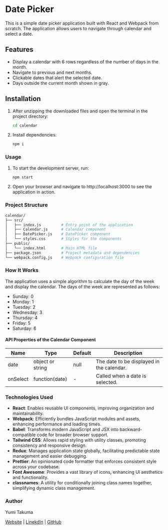 # Date Picker

This is a simple date picker application built with React and Webpack from scratch. The application allows users to navigate through calendar and select a date.

## Features

- Display a calendar with 6 rows regardless of the number of days in the month.
- Navigate to previous and next months.
- Clickable dates that alert the selected date.
- Days outside the current month shown in gray.

## Installation

1. After unzipping the downloaded files and open the terminal in the project directory:

   ```bash
   cd calendar
   ```

2. Install dependencies:

   ```bash
   npm i
   ```

### Usage

1. To start the development server, run:

   ```bash
   npm start
   ```

2. Open your browser and navigate to http://localhost:3000 to see the application in action.

### Project Structure

```bash
calendar/
├── src/
│   ├── index.js         # Entry point of the application
│   ├── Calendar.js      # Calendar component
│   ├── DatePicker.js    # DatePicker component
│   └── styles.css       # Styles for the components
├── public/
│   └── index.html       # Main HTML file
├── package.json         # Project metadata and dependencies
└── webpack.config.js    # Webpack configuration file
```

### How It Works

The application uses a simple algorithm to calculate the day of the week and display the calendar. The days of the week are represented as follows:

- Sunday: 0
- Monday: 1
- Tuesday: 2
- Wednesday: 3
- Thursday: 4
- Friday: 5
- Saturday: 6

#### API Properties of the Calendar Component

| Name     | Type             | Default | Description                               |
| -------- | ---------------- | ------- | ----------------------------------------- |
| date     | object or string | null    | The date to be displayed in the calendar. |
| onSelect | function(date)   | -       | Called when a date is selected.           |

### Technologies Used

- **React**: Enables reusable UI components, improving organization and maintainability.
- **Webpack**: Efficiently bundles JavaScript modules and assets, enhancing performance and loading times.
- **Babel**: Transforms modern JavaScript and JSX into backward-compatible code for broader browser support.
- **Tailwind CSS**: Allows rapid styling with utility classes, promoting consistency and responsive design.
- **Redux**: Manages application state globally, facilitating predictable state management and easier debugging.
- **Prettier**: An opinionated code formatter that enforces consistent style across your codebase.
- **Font Awesome**: Provides a vast library of icons, enhancing UI aesthetics and functionality.
- **classnames**: A utility for conditionally joining class names together, simplifying dynamic class management.

### Author

Yumi Takuma

[Website](https://takumayumi.pages.dev/) | [LinekdIn](https://www.linkedin.com/in/takumayumi/) | [GitHub](https://github.com/takumayumi)
